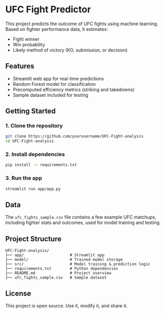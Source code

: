 # UFC Fight Predictor

This project predicts the outcome of UFC fights using machine learning. Based on fighter performance data, it estimates:

- Fight winner
- Win probability
- Likely method of victory (KO, submission, or decision)

## Features

- Streamlit web app for real-time predictions
- Random Forest model for classification
- Precomputed efficiency metrics (striking and takedowns)
- Sample dataset included for testing

## Getting Started

### 1. Clone the repository
```bash
git clone https://github.com/yourusername/UFC-Fight-analysis
cd UFC-Fight-analysis
```

### 2. Install dependencies
```bash
pip install -r requirements.txt
```

### 3. Run the app
```bash
streamlit run app/app.py
```

## Data

The `ufc_fights_sample.csv` file contains a few example UFC matchups, including fighter stats and outcomes, used for model training and testing.

## Project Structure

```
UFC-Fight-analysis/
├── app/                    # Streamlit app
├── model/                  # Trained model storage
├── src/                    # Model training & prediction logic
├── requirements.txt        # Python dependencies
├── README.md               # Project overview
├── ufc_fights_sample.csv   # Sample dataset
```

## License

This project is open source. Use it, modify it, and share it.